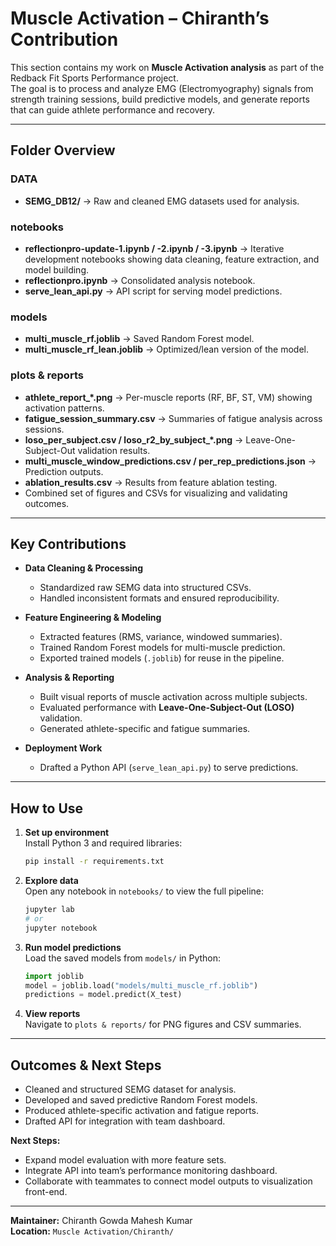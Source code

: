 # Muscle Activation – Chiranth’s Contribution

This section contains my work on **Muscle Activation analysis** as part of the Redback Fit Sports Performance project.  
The goal is to process and analyze EMG (Electromyography) signals from strength training sessions, build predictive models, and generate reports that can guide athlete performance and recovery.

---

## Folder Overview

###  DATA
- **SEMG_DB12/** → Raw and cleaned EMG datasets used for analysis.

###  notebooks
- **reflectionpro-update-1.ipynb / -2.ipynb / -3.ipynb** → Iterative development notebooks showing data cleaning, feature extraction, and model building.  
- **reflectionpro.ipynb** → Consolidated analysis notebook.  
- **serve_lean_api.py** → API script for serving model predictions.  

###  models
- **multi_muscle_rf.joblib** → Saved Random Forest model.  
- **multi_muscle_rf_lean.joblib** → Optimized/lean version of the model.  

###  plots & reports
- **athlete_report_*.png** → Per-muscle reports (RF, BF, ST, VM) showing activation patterns.  
- **fatigue_session_summary.csv** → Summaries of fatigue analysis across sessions.  
- **loso_per_subject.csv / loso_r2_by_subject_*.png** → Leave-One-Subject-Out validation results.  
- **multi_muscle_window_predictions.csv / per_rep_predictions.json** → Prediction outputs.  
- **ablation_results.csv** → Results from feature ablation testing.  
- Combined set of figures and CSVs for visualizing and validating outcomes.

---

## Key Contributions

- **Data Cleaning & Processing**  
  - Standardized raw SEMG data into structured CSVs.  
  - Handled inconsistent formats and ensured reproducibility.  

- **Feature Engineering & Modeling**  
  - Extracted features (RMS, variance, windowed summaries).  
  - Trained Random Forest models for multi-muscle prediction.  
  - Exported trained models (`.joblib`) for reuse in the pipeline.  

- **Analysis & Reporting**  
  - Built visual reports of muscle activation across multiple subjects.  
  - Evaluated performance with **Leave-One-Subject-Out (LOSO)** validation.  
  - Generated athlete-specific and fatigue summaries.  

- **Deployment Work**  
  - Drafted a Python API (`serve_lean_api.py`) to serve predictions.  

---

## How to Use

1. **Set up environment**  
   Install Python 3 and required libraries:
   ```bash
   pip install -r requirements.txt
   ```

2. **Explore data**  
   Open any notebook in `notebooks/` to view the full pipeline:
   ```bash
   jupyter lab
   # or
   jupyter notebook
   ```

3. **Run model predictions**  
   Load the saved models from `models/` in Python:
   ```python
   import joblib
   model = joblib.load("models/multi_muscle_rf.joblib")
   predictions = model.predict(X_test)
   ```

4. **View reports**  
   Navigate to `plots & reports/` for PNG figures and CSV summaries.

---

## Outcomes & Next Steps

- Cleaned and structured SEMG dataset for analysis.  
- Developed and saved predictive Random Forest models.  
- Produced athlete-specific activation and fatigue reports.  
- Drafted API for integration with team dashboard.  

**Next Steps:**  
- Expand model evaluation with more feature sets.  
- Integrate API into team’s performance monitoring dashboard.  
- Collaborate with teammates to connect model outputs to visualization front-end.  

---

**Maintainer:** Chiranth Gowda Mahesh Kumar  
**Location:** `Muscle Activation/Chiranth/`
